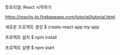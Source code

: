 튜토리얼: React 시작하기

https://reactjs-kr.firebaseapp.com/tutorial/tutorial.html


새로운 프로젝트 생성
$ create-react-app my-app

프로젝트 설치
$ npm install

프로젝트 실행
$ npm start
